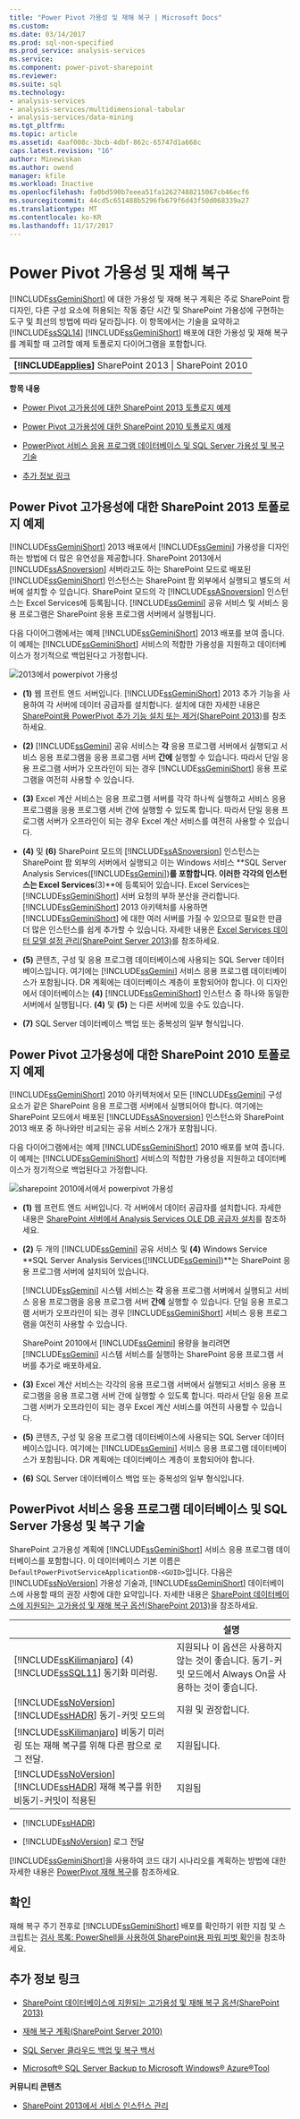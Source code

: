 ```yaml
---
title: "Power Pivot 가용성 및 재해 복구 | Microsoft Docs"
ms.custom: 
ms.date: 03/14/2017
ms.prod: sql-non-specified
ms.prod_service: analysis-services
ms.service: 
ms.component: power-pivot-sharepoint
ms.reviewer: 
ms.suite: sql
ms.technology:
- analysis-services
- analysis-services/multidimensional-tabular
- analysis-services/data-mining
ms.tgt_pltfrm: 
ms.topic: article
ms.assetid: 4aaf008c-3bcb-4dbf-862c-65747d1a668c
caps.latest.revision: "16"
author: Minewiskan
ms.author: owend
manager: kfile
ms.workload: Inactive
ms.openlocfilehash: fa0bd590b7eeea51fa12627488215067cb46ecf6
ms.sourcegitcommit: 44cd5c651488b5296fb679f6d43f50d068339a27
ms.translationtype: MT
ms.contentlocale: ko-KR
ms.lasthandoff: 11/17/2017
---
```

# <a name="power-pivot-availability-and-disaster-recovery"></a>Power Pivot 가용성 및 재해 복구
  [!INCLUDE[ssGeminiShort](../../includes/ssgeminishort-md.md)] 에 대한 가용성 및 재해 복구 계획은 주로 SharePoint 팜 디자인, 다른 구성 요소에 허용되는 작동 중단 시간 및 SharePoint 가용성에 구현하는 도구 및 최선의 방법에 따라 달라집니다. 이 항목에서는 기술을 요약하고 [!INCLUDE[ssSQL14](../../includes/sssql14-md.md)] [!INCLUDE[ssGeminiShort](../../includes/ssgeminishort-md.md)] 배포에 대한 가용성 및 재해 복구를 계획할 때 고려할 예제 토폴로지 다이어그램을 포함합니다.  
  
||  
|-|  
|**[!INCLUDE[applies](../../includes/applies-md.md)]**  SharePoint 2013 &#124; SharePoint 2010|  
  
 **항목 내용**  
  
-   [Power Pivot 고가용성에 대한 SharePoint 2013 토폴로지 예제](#bkmk_sharepoint2013)  
  
-   [Power Pivot 고가용성에 대한 SharePoint 2010 토폴로지 예제](#bkmk_sharepoint2010)  
  
-   [PowerPivot 서비스 응용 프로그램 데이터베이스 및 SQL Server 가용성 및 복구 기술](#bkmk_sql_server_technologies)  
  
-   [추가 정보 링크](#bkmk_more_resources)  
  
##  <a name="bkmk_sharepoint2013"></a> Power Pivot 고가용성에 대한 SharePoint 2013 토폴로지 예제  
 [!INCLUDE[ssGeminiShort](../../includes/ssgeminishort-md.md)] 2013 배포에서 [!INCLUDE[ssGemini](../../includes/ssgemini-md.md)] 가용성을 디자인하는 방법에 더 많은 유연성을 제공합니다. SharePoint 2013에서 [!INCLUDE[ssASnoversion](../../includes/ssasnoversion-md.md)] 서버라고도 하는 SharePoint 모드로 배포된 [!INCLUDE[ssGeminiShort](../../includes/ssgeminishort-md.md)] 인스턴스는 SharePoint 팜 외부에서 실행되고 별도의 서버에 설치할 수 있습니다. SharePoint 모드의 각 [!INCLUDE[ssASnoversion](../../includes/ssasnoversion-md.md)] 인스턴스는 Excel Services에 등록됩니다. [!INCLUDE[ssGemini](../../includes/ssgemini-md.md)] 공유 서비스 및 서비스 응용 프로그램은 SharePoint 응용 프로그램 서버에서 실행됩니다.  
  
 다음 다이어그램에서는 예제 [!INCLUDE[ssGeminiShort](../../includes/ssgeminishort-md.md)] 2013 배포를 보여 줍니다. 이 예제는 [!INCLUDE[ssGeminiShort](../../includes/ssgeminishort-md.md)] 서비스의 적합한 가용성을 지원하고 데이터베이스가 정기적으로 백업된다고 가정합니다.  
  
 ![2013에서 powerpivot 가용성](../../analysis-services/power-pivot-sharepoint/media/ssas-powerpivot-services-2013.png "2013에서 powerpivot 가용성")  
  
-   **(1)** 웹 프런트 엔드 서버입니다. [!INCLUDE[ssGeminiShort](../../includes/ssgeminishort-md.md)] 2013 추가 기능을 사용하여 각 서버에 데이터 공급자를 설치합니다. 설치에 대한 자세한 내용은 [SharePoint용 PowerPivot 추가 기능 설치 또는 제거&#40;SharePoint 2013&#41;](../../analysis-services/instances/install-windows/install-or-uninstall-the-power-pivot-for-sharepoint-add-in-sharepoint-2013.md)를 참조하세요.  
  
-   **(2)** [!INCLUDE[ssGemini](../../includes/ssgemini-md.md)] 공유 서비스는 **각** 응용 프로그램 서버에서 실행되고 서비스 응용 프로그램을 응용 프로그램 서버 **간에** 실행할 수 있습니다. 따라서 단일 응용 프로그램 서버가 오프라인이 되는 경우 [!INCLUDE[ssGeminiShort](../../includes/ssgeminishort-md.md)] 응용 프로그램을 여전히 사용할 수 있습니다.  
  
-   **(3)** Excel 계산 서비스는 응용 프로그램 서버를 각각 하나씩 실행하고 서비스 응용 프로그램을 응용 프로그램 서버 간에 실행할 수 있도록 합니다. 따라서 단일 응용 프로그램 서버가 오프라인이 되는 경우 Excel 계산 서비스를 여전히 사용할 수 있습니다.  
  
-   **(4)** 및 **(6)** SharePoint 모드의 [!INCLUDE[ssASnoversion](../../includes/ssasnoversion-md.md)] 인스턴스는 SharePoint 팜 외부의 서버에서 실행되고 이는 Windows 서비스 **SQL Server Analysis Services([!INCLUDE[ssGemini](../../includes/ssgemini-md.md)])**를 포함합니다. 이러한 각각의 인스턴스는 Excel Services**(3)**에 등록되어 있습니다. Excel Services는 [!INCLUDE[ssGeminiShort](../../includes/ssgeminishort-md.md)] 서버 요청의 부하 분산을 관리합니다. [!INCLUDE[ssGeminiShort](../../includes/ssgeminishort-md.md)] 2013 아키텍처를 사용하면 [!INCLUDE[ssGeminiShort](../../includes/ssgeminishort-md.md)] 에 대한 여러 서버를 가질 수 있으므로 필요한 만큼 더 많은 인스턴스를 쉽게 추가할 수 있습니다. 자세한 내용은 [Excel Services 데이터 모델 설정 관리(SharePoint Server 2013)](http://technet.microsoft.com/library/jj219780\(v=office.15\).aspx)를 참조하세요.  
  
-   **(5)** 콘텐츠, 구성 및 응용 프로그램 데이터베이스에 사용되는 SQL Server 데이터베이스입니다. 여기에는 [!INCLUDE[ssGemini](../../includes/ssgemini-md.md)] 서비스 응용 프로그램 데이터베이스가 포함됩니다. DR 계획에는 데이터베이스 계층이 포함되어야 합니다. 이 디자인에서 데이터베이스는 **(4)** [!INCLUDE[ssGeminiShort](../../includes/ssgeminishort-md.md)] 인스턴스 중 하나와 동일한 서버에서 실행됩니다. **(4)** 및 **(5)** 는 다른 서버에 있을 수도 있습니다.  
  
-   **(7)** SQL Server 데이터베이스 백업 또는 중복성의 일부 형식입니다.  
  
##  <a name="bkmk_sharepoint2010"></a> Power Pivot 고가용성에 대한 SharePoint 2010 토폴로지 예제  
 [!INCLUDE[ssGeminiShort](../../includes/ssgeminishort-md.md)] 2010 아키텍처에서 모든 [!INCLUDE[ssGemini](../../includes/ssgemini-md.md)] 구성 요소가 같은 SharePoint 응용 프로그램 서버에서 실행되어야 합니다. 여기에는 SharePoint 모드에서 배포된 [!INCLUDE[ssASnoversion](../../includes/ssasnoversion-md.md)] 인스턴스와 SharePoint 2013 배포 중 하나와만 비교되는 공유 서비스 2개가 포함됩니다.  
  
 다음 다이어그램에서는 예제 [!INCLUDE[ssGeminiShort](../../includes/ssgeminishort-md.md)] 2010 배포를 보여 줍니다. 이 예제는 [!INCLUDE[ssGeminiShort](../../includes/ssgeminishort-md.md)] 서비스의 적합한 가용성을 지원하고 데이터베이스가 정기적으로 백업된다고 가정합니다.  
  
 ![sharepoint 2010에서에서 powerpivot 가용성](../../analysis-services/power-pivot-sharepoint/media/ssas-powerpivot-services-2010.png "sharepoint 2010에서에서 powerpivot 가용성")  
  
-   **(1)** 웹 프런트 엔드 서버입니다. 각 서버에서 데이터 공급자를 설치합니다. 자세한 내용은 [SharePoint 서버에서 Analysis Services OLE DB 공급자 설치](http://msdn.microsoft.com/en-us/2c62daf9-1f2d-4508-a497-af62360ee859)를 참조하세요.  
  
-   **(2)** 두 개의 [!INCLUDE[ssGemini](../../includes/ssgemini-md.md)] 공유 서비스 및 **(4)** Windows Service **SQL Server Analysis Services([!INCLUDE[ssGemini](../../includes/ssgemini-md.md)])**는 SharePoint 응용 프로그램 서버에 설치되어 있습니다.  
  
     [!INCLUDE[ssGemini](../../includes/ssgemini-md.md)] 시스템 서비스는 **각** 응용 프로그램 서버에서 실행되고 서비스 응용 프로그램을 응용 프로그램 서버 **간에** 실행할 수 있습니다. 단일 응용 프로그램 서버가 오프라인이 되는 경우 [!INCLUDE[ssGeminiShort](../../includes/ssgeminishort-md.md)] 서비스 응용 프로그램을 여전히 사용할 수 있습니다.  
  
     SharePoint 2010에서 [!INCLUDE[ssGemini](../../includes/ssgemini-md.md)] 용량을 늘리려면 [!INCLUDE[ssGemini](../../includes/ssgemini-md.md)] 시스템 서비스를 실행하는 SharePoint 응용 프로그램 서버를 추가로 배포하세요.  
  
-   **(3)** Excel 계산 서비스는 각각의 응용 프로그램 서버에서 실행되고 서비스 응용 프로그램을 응용 프로그램 서버 간에 실행할 수 있도록 합니다. 따라서 단일 응용 프로그램 서버가 오프라인이 되는 경우 Excel 계산 서비스를 여전히 사용할 수 있습니다.  
  
-   **(5)** 콘텐츠, 구성 및 응용 프로그램 데이터베이스에 사용되는 SQL Server 데이터베이스입니다. 여기에는 [!INCLUDE[ssGemini](../../includes/ssgemini-md.md)] 서비스 응용 프로그램 데이터베이스가 포함됩니다. DR 계획에는 데이터베이스 계층이 포함되어야 합니다.  
  
-   **(6)** SQL Server 데이터베이스 백업 또는 중복성의 일부 형식입니다.  
  
##  <a name="bkmk_sql_server_technologies"></a> PowerPivot 서비스 응용 프로그램 데이터베이스 및 SQL Server 가용성 및 복구 기술  
 SharePoint 고가용성 계획에 [!INCLUDE[ssGeminiShort](../../includes/ssgeminishort-md.md)] 서비스 응용 프로그램 데이터베이스를 포함합니다. 이 데이터베이스 기본 이름은 `DefaultPowerPivotServiceApplicationDB-<GUID>`입니다. 다음은 [!INCLUDE[ssNoVersion](../../includes/ssnoversion-md.md)] 가용성 기술과, [!INCLUDE[ssGeminiShort](../../includes/ssgeminishort-md.md)] 데이터베이스에 사용할 때의 권장 사항에 대한 요약입니다. 자세한 내용은 [SharePoint 데이터베이스에 지원되는 고가용성 및 재해 복구 옵션(SharePoint 2013)](http://technet.microsoft.com/library/jj841106.aspx)을 참조하세요.  
  
||설명|  
|-|--------------|  
|[!INCLUDE[ssKilimanjaro](../../includes/sskilimanjaro-md.md)] (4) [!INCLUDE[ssSQL11](../../includes/sssql11-md.md)] 동기화 미러링.|지원되나 이 옵션은 사용하지 않는 것이 좋습니다. 동기-커밋 모드에서 Always On을 사용하는 것이 좋습니다.|  
|[!INCLUDE[ssNoVersion](../../includes/ssnoversion-md.md)] [!INCLUDE[ssHADR](../../includes/sshadr-md.md)] 동기-커밋 모드의|지원 및 권장합니다.|  
|[!INCLUDE[ssKilimanjaro](../../includes/sskilimanjaro-md.md)] 비동기 미러링 또는 재해 복구를 위해 다른 팜으로 로그 전달.|지원됩니다.|  
|[!INCLUDE[ssNoVersion](../../includes/ssnoversion-md.md)] [!INCLUDE[ssHADR](../../includes/sshadr-md.md)] 재해 복구를 위한 비동기-커밋이 적용된|지원됨|  
  
-   [!INCLUDE[ssHADR](../../includes/sshadr-md.md)]  
  
-   [!INCLUDE[ssNoVersion](../../includes/ssnoversion-md.md)] 로그 전달  
  
 [!INCLUDE[ssGeminiShort](../../includes/ssgeminishort-md.md)]을 사용하여 코드 대기 시나리오를 계획하는 방법에 대한 자세한 내용은 [PowerPivot 재해 복구](http://social.technet.microsoft.com/wiki/contents/articles/22137.sharepoint-powerpivot-disaster-recovery.aspx)를 참조하세요.  
  
## <a name="verification"></a>확인  
 재해 복구 주기 전후로 [!INCLUDE[ssGeminiShort](../../includes/ssgeminishort-md.md)] 배포를 확인하기 위한 지침 및 스크립트는 [검사 목록: PowerShell을 사용하여 SharePoint용 파워 피벗 확인](../../analysis-services/instances/install-windows/checklist-use-powershell-to-verify-power-pivot-for-sharepoint.md)을 참조하세요.  
  
##  <a name="bkmk_more_resources"></a> 추가 정보 링크  
  
-   [SharePoint 데이터베이스에 지원되는 고가용성 및 재해 복구 옵션(SharePoint 2013)](http://technet.microsoft.com/library/jj841106.aspx)  
  
-   [재해 복구 계획(SharePoint Server 2010)](http://technet.microsoft.com/library/ff628971\(v=office.14\).aspx)  
  
-   [SQL Server 클라우드 백업 및 복구 백서](http://www.microsoft.com/server-cloud/solutions/cloud-backup-recovery.aspx?WT.srch=1&WT.mc_ID=SEM_BING_USEvergreenSearch_Unassigned&CR_CC=Unassigned#fbid=RjU2Nbzu2dT)  
  
-   [Microsoft® SQL Server Backup to Microsoft Windows® Azure®Tool](http://www.microsoft.com/download/details.aspx?id=40740)  
  
 **커뮤니티 콘텐츠**  
  
-   [SharePoint 2013에서 서비스 인스턴스 관리](http://www.petri.co.il/manage-service-instances-sharepoint-2013.htm)  
  
